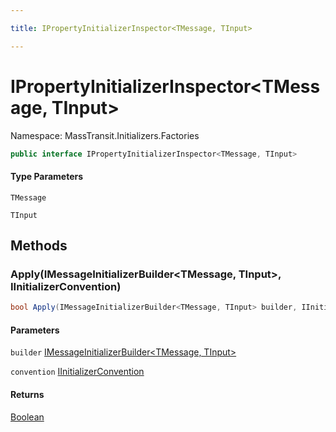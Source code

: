 ```yaml
---

title: IPropertyInitializerInspector<TMessage, TInput>

---
```


# IPropertyInitializerInspector\<TMessage, TInput\>

Namespace: MassTransit.Initializers.Factories

```csharp
public interface IPropertyInitializerInspector<TMessage, TInput>
```

#### Type Parameters

`TMessage`<br/>

`TInput`<br/>

## Methods

### **Apply(IMessageInitializerBuilder\<TMessage, TInput\>, IInitializerConvention)**

```csharp
bool Apply(IMessageInitializerBuilder<TMessage, TInput> builder, IInitializerConvention convention)
```

#### Parameters

`builder` [IMessageInitializerBuilder\<TMessage, TInput\>](../masstransit-initializers-factories/imessageinitializerbuilder-2)<br/>

`convention` [IInitializerConvention](../masstransit-initializers-conventions/iinitializerconvention)<br/>

#### Returns

[Boolean](https://learn.microsoft.com/en-us/dotnet/api/system.boolean)<br/>
